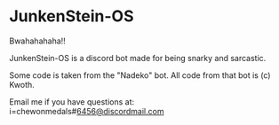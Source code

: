 # JunkenStein-OS
Bwahahahaha!!


JunkenStein-OS is a discord bot made for being snarky and sarcastic.

Some code is taken from the "Nadeko" bot. All code from that bot is (c) Kwoth.



Email me if you have questions at: i=chewonmedals#6456@discordmail.com
